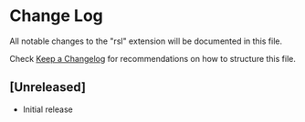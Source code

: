 # Change Log

All notable changes to the "rsl" extension will be documented in this file.

Check [Keep a Changelog](http://keepachangelog.com/) for recommendations on how to structure this file.

## [Unreleased]

- Initial release